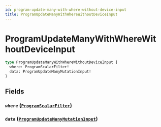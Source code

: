 ```yaml
---
id: program-update-many-with-where-without-device-input
title: ProgramUpdateManyWithWhereWithoutDeviceInput
---
```


 # ProgramUpdateManyWithWhereWithoutDeviceInput





```graphql
type ProgramUpdateManyWithWhereWithoutDeviceInput {
  where: ProgramScalarFilter!
  data: ProgramUpdateManyMutationInput!
}
```


## Fields

### `where` ([`ProgramScalarFilter`](/inputs/program-scalar-filter))




### `data` ([`ProgramUpdateManyMutationInput`](/inputs/program-update-many-mutation-input))






